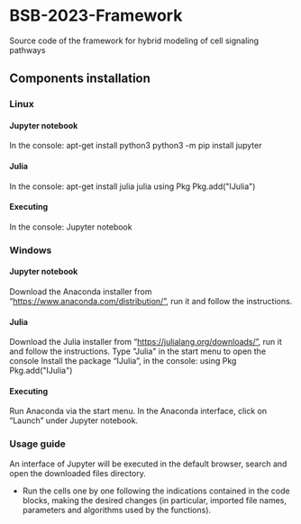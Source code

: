 # BSB-2023-Framework
Source code of the framework for hybrid modeling of cell signaling pathways
<br />
## Components installation 
### Linux
#### Jupyter notebook
In the console:
	apt-get install python3
	python3 -m pip install jupyter
<br />
#### Julia 
In the console:
	apt-get install julia
	julia
	using Pkg
	Pkg.add("IJulia") 
<br />
#### Executing
In the console:
Jupyter notebook
<br />
### Windows
#### Jupyter notebook
Download the Anaconda installer from “https://www.anaconda.com/distribution/”, run it and follow the instructions.
<br />
#### Julia 
Download the Julia installer from “https://julialang.org/downloads/”, run it and follow the instructions.
Type "Julia" in the start menu to open the console
Install the package “IJulia”, in the console:
using Pkg
Pkg.add("IJulia")
<br />
#### Executing
Run Anaconda via the start menu.
In the Anaconda interface, click on “Launch” under Jupyter notebook.
<br />
### Usage guide 
An interface of Jupyter will be executed in the default browser, search and open the downloaded files directory.
- Run the cells one by one following the indications contained in the code blocks, making the desired changes (in particular, imported file names, parameters and algorithms used by the functions).

